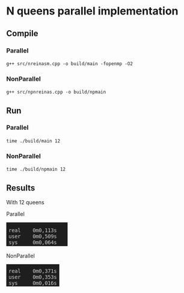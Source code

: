 # N queens parallel implementation

## Compile

### Parallel

```
g++ src/nreinasm.cpp -o build/main -fopenmp -O2
```

### NonParallel

```
g++ src/npnreinas.cpp -o build/npmain
```

## Run

### Parallel

```
time ./build/main 12
```

### NonParallel

```
time ./build/npmain 12
```

## Results

With 12 queens

Parallel

![Parallel](images/parallel.png)

NonParallel

![Non Parallel](images/nonparallel.png)
